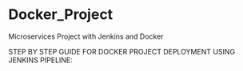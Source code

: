 # Docker_Project
Microservices Project with Jenkins and Docker


STEP BY STEP GUIDE FOR DOCKER PROJECT DEPLOYMENT USING JENKINS PIPELINE:
